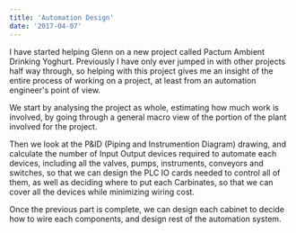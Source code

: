 ```yaml
---
title: 'Automation Design'
date: '2017-04-07'
---
```


I have started helping Glenn on a new project called Pactum Ambient Drinking Yoghurt. Previously I have only ever jumped in with other projects half way through, so helping with this project gives me an insight of the entire process of working on a project, at least from an automation engineer&apos;s point of view.

We start by analysing the project as whole, estimating how much work is involved, by going through a general macro view of the portion of the plant involved for the project. 

Then we look at the P&ID (Piping and Instrumention Diagram) drawing, and calculate the number of Input Output devices required to automate each devices, including all the valves, pumps, instruments, conveyors and switches, so that we can design the PLC IO cards needed to control all of them, as well as deciding where to put each Carbinates, so that we can cover all the devices while minimizing wiring cost. 

Once the previous part is complete, we can design each cabinet to decide how to wire each components, and design rest of the automation system. 
